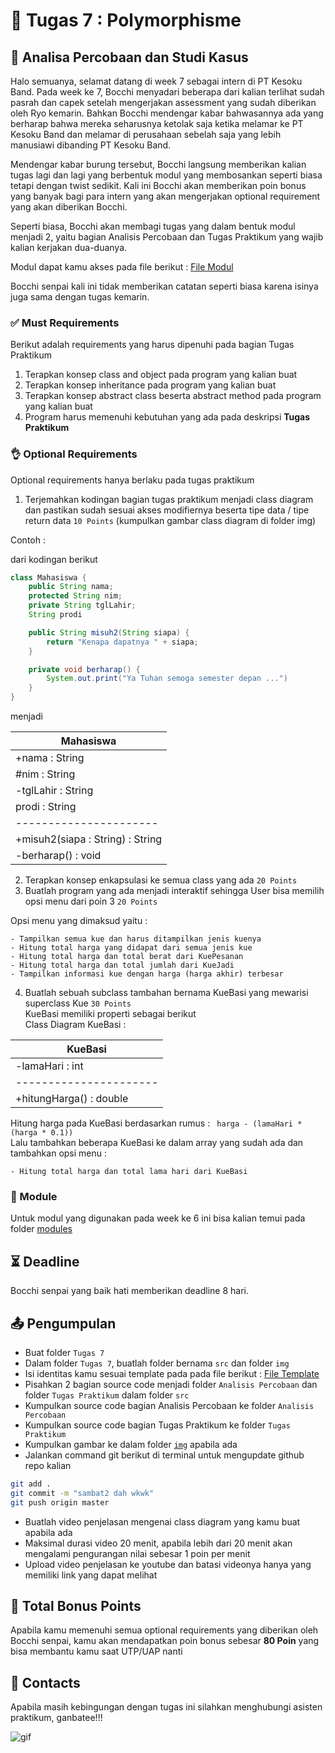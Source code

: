 # 📝 Tugas 7 : Polymorphisme

## 💼 Analisa Percobaan dan Studi Kasus

Halo semuanya, selamat datang di week 7 sebagai intern di PT Kesoku Band. Pada week ke 7, Bocchi menyadari beberapa dari kalian terlihat sudah pasrah dan capek setelah mengerjakan assessment yang sudah diberikan oleh Ryo kemarin. Bahkan Bocchi mendengar kabar bahwasannya ada yang berharap bahwa mereka seharusnya ketolak saja ketika melamar ke PT Kesoku Band dan melamar di perusahaan sebelah saja yang lebih manusiawi dibanding PT Kesoku Band. 

Mendengar kabar burung tersebut, Bocchi langsung memberikan kalian tugas lagi dan lagi yang berbentuk modul yang membosankan seperti biasa tetapi dengan twist sedikit. Kali ini Bocchi akan memberikan poin bonus yang banyak bagi para intern yang akan mengerjakan optional requirement yang akan diberikan Bocchi.

Seperti biasa, Bocchi akan membagi tugas yang dalam bentuk modul menjadi 2, yaitu bagian Analisis Percobaan dan Tugas Praktikum yang wajib kalian kerjakan dua-duanya.

Modul dapat kamu akses pada file berikut : [File Modul](./modules/Modul%203%20Bab%207%20Polymorfisme-1.pdf)

Bocchi senpai kali ini tidak memberikan catatan seperti biasa karena isinya juga sama dengan tugas kemarin.

### ✅ Must Requirements
Berikut adalah requirements yang harus dipenuhi pada bagian Tugas Praktikum

1. Terapkan konsep class and object pada program yang kalian buat
2. Terapkan konsep inheritance pada program yang kalian buat
3. Terapkan konsep abstract class beserta abstract method pada program yang kalian buat
3. Program harus memenuhi kebutuhan yang ada pada deskripsi **Tugas Praktikum**

### 👌 Optional Requirements
Optional requirements hanya berlaku pada tugas praktikum

1. Terjemahkan kodingan bagian tugas praktikum menjadi class diagram dan pastikan sudah sesuai akses modifiernya beserta tipe data / tipe return data ```10 Points``` (kumpulkan gambar class diagram di folder img)

Contoh : 

dari kodingan berikut

```java
class Mahasiswa {
    public String nama;
    protected String nim;
    private String tglLahir;
    String prodi

    public String misuh2(String siapa) {
        return "Kenapa dapatnya " + siapa;
    }

    private void berharap() {
        System.out.print("Ya Tuhan semoga semester depan ...")
    }
}

```

menjadi

| Mahasiswa |
| - |
| +nama : String |
| #nim : String |
| -tglLahir : String |
| prodi : String |
| ---------------------- |
| +misuh2(siapa : String) : String |
| -berharap() : void |


2. Terapkan konsep enkapsulasi ke semua class yang ada ```20 Points```
3. Buatlah program yang ada menjadi interaktif sehingga User bisa memilih opsi menu dari poin 3 ```20 Points```

Opsi menu yang dimaksud yaitu : 

    - Tampilkan semua kue dan harus ditampilkan jenis kuenya
    - Hitung total harga yang didapat dari semua jenis kue
    - Hitung total harga dan total berat dari KuePesanan
    - Hitung total harga dan total jumlah dari KueJadi
    - Tampilkan informasi kue dengan harga (harga akhir) terbesar

4. Buatlah sebuah subclass tambahan bernama KueBasi yang mewarisi superclass Kue ```30 Points```      
KueBasi memiliki properti sebagai berikut          
Class Diagram KueBasi :

| KueBasi |
| - |
| -lamaHari : int |
| ---------------------- |
| +hitungHarga() : double |

Hitung harga pada KueBasi berdasarkan rumus : ``` harga - (lamaHari * (harga * 0.1))```          
Lalu tambahkan beberapa KueBasi ke dalam array yang sudah ada dan tambahkan opsi menu :

    - Hitung total harga dan total lama hari dari KueBasi



### 📕 Module
Untuk modul yang digunakan pada week ke 6 ini bisa kalian temui pada folder [modules](./modules/)

## ⏳ Deadline

Bocchi senpai yang baik hati memberikan deadline 8 hari.

## 📤 Pengumpulan

- Buat folder ```Tugas 7```
- Dalam folder ```Tugas 7```, buatlah folder bernama ```src``` dan folder ```img```
- Isi identitas kamu sesuai template pada pada file berikut : [File Template](./src/README.md)
- Pisahkan 2 bagian source code menjadi folder ```Analisis Percobaan``` dan folder ```Tugas Praktikum``` dalam folder ```src```
- Kumpulkan source code bagian Analisis Percobaan ke folder ```Analisis Percobaan```
- Kumpulkan source code bagian Tugas Praktikum ke folder ```Tugas Praktikum```
- Kumpulkan gambar ke dalam folder [```img```](./img/) apabila ada
- Jalankan command git berikut di terminal untuk mengupdate github repo kalian
```zsh
git add . 
git commit -m "sambat2 dah wkwk"
git push origin master
```
- Buatlah video penjelasan mengenai class diagram yang kamu buat apabila ada
- Maksimal durasi video 20 menit, apabila lebih dari 20 menit akan mengalami pengurangan nilai sebesar 1 poin per menit
- Upload video penjelasan ke youtube dan batasi videonya hanya yang memiliki link yang dapat melihat

## 💯 Total Bonus Points
Apabila kamu memenuhi semua optional requirements yang diberikan oleh Bocchi senpai, kamu akan mendapatkan poin bonus sebesar **80 Poin** yang bisa membantu kamu saat UTP/UAP nanti

## 👥 Contacts

Apabila masih kebingungan dengan tugas ini silahkan menghubungi asisten praktikum, ganbatee!!!

![gif](https://media1.tenor.com/m/3L3IbgFoAzMAAAAd/poniedzia%C5%82ek-znowu-poniedzia%C5%82ek.gif)